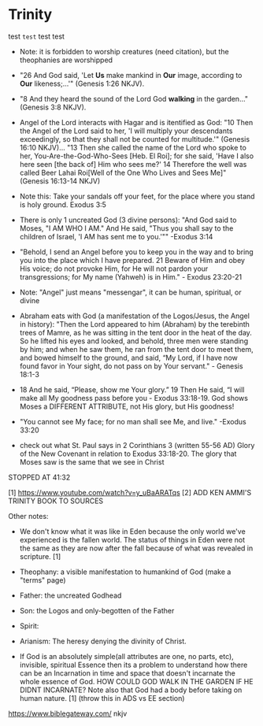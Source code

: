 # Trinity

test `test` test test

- Note: it is forbidden to worship creatures (need citation), but the theophanies are worshipped

- "26 And God said, 'Let **Us** make mankind in **Our** image, according to **Our** likeness;...'" (Genesis 1:26 NKJV).

- "8 And they heard the sound of the Lord God **walking** in the garden..." (Genesis 3:8 NKJV).

- Angel of the Lord interacts with Hagar and is itentified as God: "10 Then the Angel of the Lord said to her, 'I will multiply your descendants exceedingly, so that they shall not be counted for multitude.'" (Genesis 16:10 NKJV)... "13 Then she called the name of the Lord who spoke to her, You-Are-the-God-Who-Sees [Heb. El Roi]; for she said, 'Have I also here seen [the back of] Him who sees me?' 14 Therefore the well was called Beer Lahai Roi[Well of the One Who Lives and Sees Me]" (Genesis 16:13-14 NKJV)


<div class="box" markdown="1"></div>

- Note this: Take your sandals off your feet, for the place where you stand is holy ground. Exodus 3:5

- There is only 1 uncreated God (3 divine persons): "And God said to Moses, "I AM WHO I AM." And He said, "Thus you shall say to the children of Israel, 'I AM has sent me to you.'"" -Exodus 3:14

- "Behold, I send an Angel before you to keep you in the way and to bring you into the place which I have prepared. 21 Beware of Him and obey His voice; do not provoke Him, for He will not pardon your transgressions; for My name (Yahweh) is in Him." - Exodus 23:20-21

- Note: "Angel" just means "messengar", it can be human, spiritual, or divine

- Abraham eats with God (a manifestation of the Logos/Jesus, the Angel in history): "Then the Lord appeared to him (Abraham) by the terebinth trees of Mamre, as he was sitting in the tent door in the heat of the day. So he lifted his eyes and looked, and behold, three men were standing by him; and when he saw them, he ran from the tent door to meet them, and bowed himself to the ground, and said, “My Lord, if I have now found favor in Your sight, do not pass on by Your servant." - Genesis 18:1-3

- 18 And he said, “Please, show me Your glory.” 19 Then He said, “I will make all My goodness pass before you - Exodus 33:18-19.  God shows Moses a DIFFERENT ATTRIBUTE, not His glory, but His goodness!

- "You cannot see My face; for no man shall see Me, and live." -Exodus 33:20

- check out what St. Paul says in 2 Corinthians 3 (written 55-56 AD) Glory of the New Covenant in relation to Exodus 33:18-20.  The glory that Moses saw is the same that we see in Christ

STOPPED AT 41:32

[1] https://www.youtube.com/watch?v=y_uBaARATqs
[2] ADD KEN AMMI'S TRINITY BOOK TO SOURCES

Other notes:

- We don't know what it was like in Eden because the only world we've experienced is the fallen world.  The status of things in Eden were not the same as they are now after the fall because of what was revealed in scripture. [1]

- Theophany: a visible manifestation to humankind of God (make a "terms" page)
- Father: the uncreated Godhead
- Son: the Logos and only-begotten of the Father
- Spirit:

- Arianism: The heresy denying the divinity of Christ.

- If God is an absolutely simple(all attributes are one, no parts, etc), invisible, spiritual Essence then its a problem to understand how there can be an Incarnation in time and space that doesn't incarnate the whole essence of God.  HOW COULD GOD WALK IN THE GARDEN IF HE DIDNT INCARNATE?  Note also that God had a body before taking on human nature. [1] (throw this in ADS vs EE section)


https://www.biblegateway.com/
nkjv